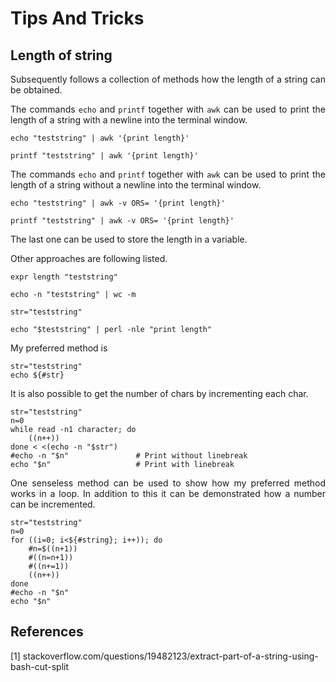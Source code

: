 # Tips And Tricks

## Length of string

<p align="justify">Subsequently follows a collection of methods how the length of a string can be obtained.</p>

<p align="justify">The commands <code>echo</code> and <code>printf</code> together with <code>awk</code> can be used to print the length of a string with a newline into the terminal window.</p>

    echo "teststring" | awk '{print length}'

    printf "teststring" | awk '{print length}'

<p align="justify">The commands <code>echo</code> and <code>printf</code> together with <code>awk</code> can be used to print the length of a string without a newline into the terminal window.</p>

    echo "teststring" | awk -v ORS= '{print length}'

    printf "teststring" | awk -v ORS= '{print length}'

The last one can be used to store the length in a variable.    

Other approaches are following listed.

    expr length "teststring"
    
    echo -n "teststring" | wc -m

    str="teststring"

    echo "$teststring" | perl -nle "print length"

My preferred method is

    str="teststring"     
    echo ${#str}

<p align="justify">It is also possible to get the number of chars by incrementing each char.</p>

    str="teststring"
    n=0
    while read -n1 character; do
        ((n++)) 
    done < <(echo -n "$str")
    #echo -n "$n"               # Print without linebreak
    echo "$n"                   # Print with linebreak

<p align="justify">One senseless method can be used to show how my preferred method works in a loop. In addition to this it can be demonstrated how a number can be incremented.</p>

    str="teststring"
    n=0
    for ((i=0; i<${#string}; i++)); do
        #n=$((n+1))
        #((n=n+1))
        #((n+=1))
        ((n++))
    done
    #echo -n "$n"
    echo "$n"

## References

[1]  stackoverflow.com/questions/19482123/extract-part-of-a-string-using-bash-cut-split
